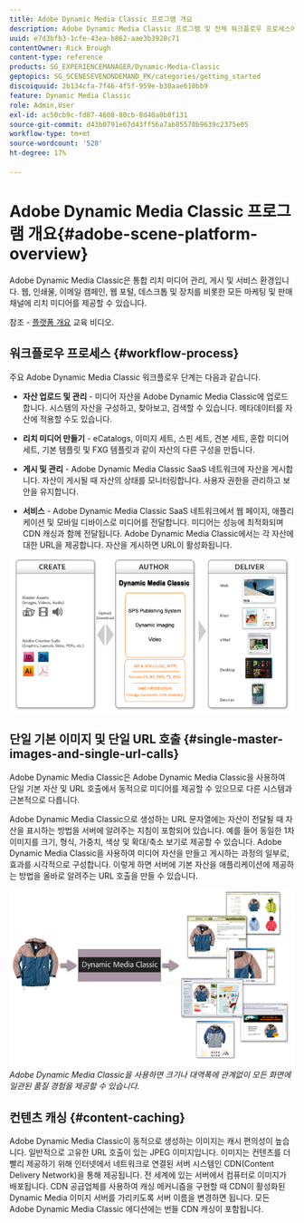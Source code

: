 ```yaml
---
title: Adobe Dynamic Media Classic 프로그램 개요
description: Adobe Dynamic Media Classic 프로그램 및 전체 워크플로우 프로세스에 대한 개요입니다.
uuid: e7d3bfb3-1cfe-43ea-b862-aae3b3928c71
contentOwner: Rick Brough
content-type: reference
products: SG_EXPERIENCEMANAGER/Dynamic-Media-Classic
geptopics: SG_SCENESEVENONDEMAND_PK/categories/getting_started
discoiquuid: 2b134cfa-7f46-4f5f-959e-b30aae610bb9
feature: Dynamic Media Classic
role: Admin,User
exl-id: ac50cb9c-fd87-4608-80cb-8d40a0b8f131
source-git-commit: d43b0791e67d43ff56a7ab85570b9639c2375e05
workflow-type: tm+mt
source-wordcount: '528'
ht-degree: 17%

---
```


# Adobe Dynamic Media Classic 프로그램 개요{#adobe-scene-platform-overview}

Adobe Dynamic Media Classic은 통합 리치 미디어 관리, 게시 및 서비스 환경입니다. 웹, 인쇄물, 이메일 캠페인, 웹 포털, 데스크톱 및 장치를 비롯한 모든 마케팅 및 판매 채널에 리치 미디어를 제공할 수 있습니다.

참조 - [플랫폼 개요](https://s7d5.scene7.com/s7viewers/html5/VideoViewer.html?videoserverurl=https://s7d5.scene7.com/is/content/&amp;emailurl=https://s7d5.scene7.com/s7/emailFriend&amp;serverUrl=https://s7d5.scene7.com/is/image/&amp;config=Scene7SharedAssets/Universal_HTML5_Video&amp;contenturl=https://s7d5.scene7.com/skins/&amp;asset=S7tutorials/572_Platform%20Overview_converted%20renamed_Getting%20Started-AVS) 교육 비디오.

## 워크플로우 프로세스 {#workflow-process}

주요 Adobe Dynamic Media Classic 워크플로우 단계는 다음과 같습니다.

* **자산 업로드 및 관리** - 미디어 자산을 Adobe Dynamic Media Classic에 업로드합니다. 시스템의 자산을 구성하고, 찾아보고, 검색할 수 있습니다. 메타데이터를 자산에 적용할 수도 있습니다.

* **리치 미디어 만들기** - eCatalogs, 이미지 세트, 스핀 세트, 견본 세트, 혼합 미디어 세트, 기본 템플릿 및 FXG 템플릿과 같이 자산의 다른 구성을 만듭니다.

* **게시 및 관리** - Adobe Dynamic Media Classic SaaS 네트워크에 자산을 게시합니다. 자산이 게시될 때 자산의 상태를 모니터링합니다. 사용자 권한을 관리하고 보안을 유지합니다.

* **서비스** - Adobe Dynamic Media Classic SaaS 네트워크에서 웹 페이지, 애플리케이션 및 모바일 디바이스로 미디어를 전달합니다. 미디어는 성능에 최적화되며 CDN 캐싱과 함께 전달됩니다. Adobe Dynamic Media Classic에서는 각 자산에 대한 URL을 제공합니다. 자산을 게시하면 URL이 활성화됩니다.

![Adobe Dynamic Media Classic 워크플로우 프로세스](/help/assets/gs_workflow.png)

## 단일 기본 이미지 및 단일 URL 호출 {#single-master-images-and-single-url-calls}

Adobe Dynamic Media Classic은 Adobe Dynamic Media Classic을 사용하여 단일 기본 자산 및 URL 호출에서 동적으로 미디어를 제공할 수 있으므로 다른 시스템과 근본적으로 다릅니다.

Adobe Dynamic Media Classic으로 생성하는 URL 문자열에는 자산이 전달될 때 자산을 표시하는 방법을 서버에 알려주는 지침이 포함되어 있습니다. 예를 들어 동일한 1차 이미지를 크기, 형식, 가중치, 색상 및 확대/축소 보기로 제공할 수 있습니다. Adobe Dynamic Media Classic을 사용하여 미디어 자산을 만들고 게시하는 과정의 일부로, 효과를 시각적으로 구성합니다. 이렇게 하면 서버에 기본 자산을 애플리케이션에 제공하는 방법을 올바로 알려주는 URL 호출을 만들 수 있습니다.

![Adobe Dynamic Media Classic은 동일한 기본 이미지를 다양한 크기와 형식의 다양한 미디어에 제공할 수 있습니다.](/help/assets/gs_dynamic_publishing.png)
*Adobe Dynamic Media Classic을 사용하면 크기나 대역폭에 관계없이 모든 화면에 일관된 품질 경험을 제공할 수 있습니다.*

## 컨텐츠 캐싱 {#content-caching}

Adobe Dynamic Media Classic이 동적으로 생성하는 이미지는 캐시 편의성이 높습니다. 일반적으로 고유한 URL 호출이 있는 JPEG 이미지입니다. 이미지는 컨텐츠를 더 빨리 제공하기 위해 인터넷에서 네트워크로 연결된 서버 시스템인 CDN(Content Delivery Network)을 통해 제공됩니다. 전 세계에 있는 서버에서 컴퓨터로 이미지가 배포됩니다. CDN 공급업체를 사용하여 캐싱 메커니즘을 구현할 때 CDN이 활성화된 Dynamic Media 이미지 서버를 가리키도록 서버 이름을 변경하면 됩니다. 모든 Adobe Dynamic Media Classic 에디션에는 번들 CDN 캐싱이 포함됩니다.
